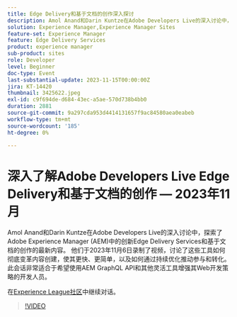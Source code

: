 ```yaml
---
title: Edge Delivery和基于文档的创作深入探讨
description: Amol Anand和Darin Kuntze在Adobe Developers Live的深入讨论中，探索了Adobe Experience Manager (AEM)中的创新Edge Delivery Services和基于文档的创作的最新内容。 他们于2023年11月6日录制了视频，讨论了这些工具如何彻底变革内容创建，使其更快、更简单，以及如何通过持续优化推动参与和转化。 此会话非常适合于希望使用AEM GraphQL API和其他灵活工具增强其Web开发策略的开发人员。
solution: Experience Manager,Experience Manager Sites
feature-set: Experience Manager
feature: Edge Delivery Services
product: experience manager
sub-product: sites
role: Developer
level: Beginner
doc-type: Event
last-substantial-update: 2023-11-15T00:00:00Z
jira: KT-14420
thumbnail: 3425622.jpeg
exl-id: c9f694de-d684-43ec-a5ae-570d738b4bb0
duration: 2881
source-git-commit: 9a297cda953d4414131657f9ac84580aea0eabeb
workflow-type: tm+mt
source-wordcount: '185'
ht-degree: 0%

---
```


# 深入了解Adobe Developers Live Edge Delivery和基于文档的创作 — 2023年11月

Amol Anand和Darin Kuntze在Adobe Developers Live的深入讨论中，探索了Adobe Experience Manager (AEM)中的创新Edge Delivery Services和基于文档的创作的最新内容。 他们于2023年11月6日录制了视频，讨论了这些工具如何彻底变革内容创建，使其更快、更简单，以及如何通过持续优化推动参与和转化。 此会话非常适合于希望使用AEM GraphQL API和其他灵活工具增强其Web开发策略的开发人员。

在[Experience League社区](https://adobe.ly/46KMTsh)中继续对话。

>[!VIDEO](https://video.tv.adobe.com/v/3425622/?learn=on)
